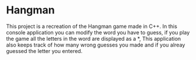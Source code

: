 # Hangman
This project is a recreation of the Hangman game made in C++.
In this console application you can modify the word you have to guess, if you play the game all the letters in the word are displayed as a *, This application also keeps track of how many wrong guesses you made and if you alreay guessed the letter you entered.
